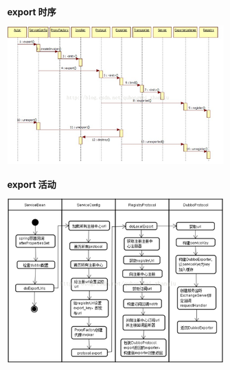 ## export 时序
![export](../../../img/dubbo-service-export-sequence.png)

## export 活动
![export](../../../img/dubbo-service-export-activity.png)
